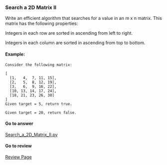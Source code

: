 ### Search a 2D Matrix II

Write an efficient algorithm that searches for a value in an m x n matrix. This matrix has the following properties:

Integers in each row are sorted in ascending from left to right.

Integers in each column are sorted in ascending from top to bottom.

#### Example:

```
Consider the following matrix:

[
  [1,   4,  7, 11, 15],
  [2,   5,  8, 12, 19],
  [3,   6,  9, 16, 22],
  [10, 13, 14, 17, 24],
  [18, 21, 23, 26, 30]
]
Given target = 5, return true.

Given target = 20, return false.
```

#### Go to answer

[Search_a_2D_Matrix_II.py](https://github.com/Kelv1nYu/LeetCode_Practices/blob/master/Code/Search_a_2D_Matrix_II.py)

#### Go to review

[Review Page](https://github.com/Kelv1nYu/LeetCode_Practices/blob/master/ReviewPage.md)
